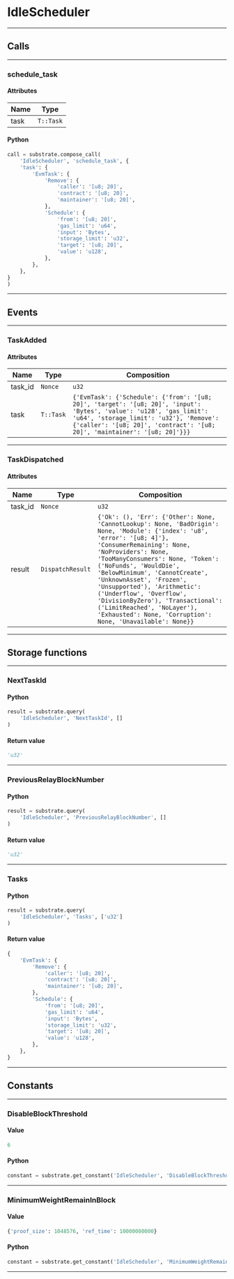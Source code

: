 
# IdleScheduler

---------
## Calls

---------
### schedule_task
#### Attributes
| Name | Type |
| -------- | -------- | 
| task | `T::Task` | 

#### Python
```python
call = substrate.compose_call(
    'IdleScheduler', 'schedule_task', {
    'task': {
        'EvmTask': {
            'Remove': {
                'caller': '[u8; 20]',
                'contract': '[u8; 20]',
                'maintainer': '[u8; 20]',
            },
            'Schedule': {
                'from': '[u8; 20]',
                'gas_limit': 'u64',
                'input': 'Bytes',
                'storage_limit': 'u32',
                'target': '[u8; 20]',
                'value': 'u128',
            },
        },
    },
}
)
```

---------
## Events

---------
### TaskAdded
#### Attributes
| Name | Type | Composition
| -------- | -------- | -------- |
| task_id | `Nonce` | ```u32```
| task | `T::Task` | ```{'EvmTask': {'Schedule': {'from': '[u8; 20]', 'target': '[u8; 20]', 'input': 'Bytes', 'value': 'u128', 'gas_limit': 'u64', 'storage_limit': 'u32'}, 'Remove': {'caller': '[u8; 20]', 'contract': '[u8; 20]', 'maintainer': '[u8; 20]'}}}```

---------
### TaskDispatched
#### Attributes
| Name | Type | Composition
| -------- | -------- | -------- |
| task_id | `Nonce` | ```u32```
| result | `DispatchResult` | ```{'Ok': (), 'Err': {'Other': None, 'CannotLookup': None, 'BadOrigin': None, 'Module': {'index': 'u8', 'error': '[u8; 4]'}, 'ConsumerRemaining': None, 'NoProviders': None, 'TooManyConsumers': None, 'Token': ('NoFunds', 'WouldDie', 'BelowMinimum', 'CannotCreate', 'UnknownAsset', 'Frozen', 'Unsupported'), 'Arithmetic': ('Underflow', 'Overflow', 'DivisionByZero'), 'Transactional': ('LimitReached', 'NoLayer'), 'Exhausted': None, 'Corruption': None, 'Unavailable': None}}```

---------
## Storage functions

---------
### NextTaskId

#### Python
```python
result = substrate.query(
    'IdleScheduler', 'NextTaskId', []
)
```

#### Return value
```python
'u32'
```
---------
### PreviousRelayBlockNumber

#### Python
```python
result = substrate.query(
    'IdleScheduler', 'PreviousRelayBlockNumber', []
)
```

#### Return value
```python
'u32'
```
---------
### Tasks

#### Python
```python
result = substrate.query(
    'IdleScheduler', 'Tasks', ['u32']
)
```

#### Return value
```python
{
    'EvmTask': {
        'Remove': {
            'caller': '[u8; 20]',
            'contract': '[u8; 20]',
            'maintainer': '[u8; 20]',
        },
        'Schedule': {
            'from': '[u8; 20]',
            'gas_limit': 'u64',
            'input': 'Bytes',
            'storage_limit': 'u32',
            'target': '[u8; 20]',
            'value': 'u128',
        },
    },
}
```
---------
## Constants

---------
### DisableBlockThreshold
#### Value
```python
6
```
#### Python
```python
constant = substrate.get_constant('IdleScheduler', 'DisableBlockThreshold')
```
---------
### MinimumWeightRemainInBlock
#### Value
```python
{'proof_size': 1048576, 'ref_time': 10000000000}
```
#### Python
```python
constant = substrate.get_constant('IdleScheduler', 'MinimumWeightRemainInBlock')
```
---------